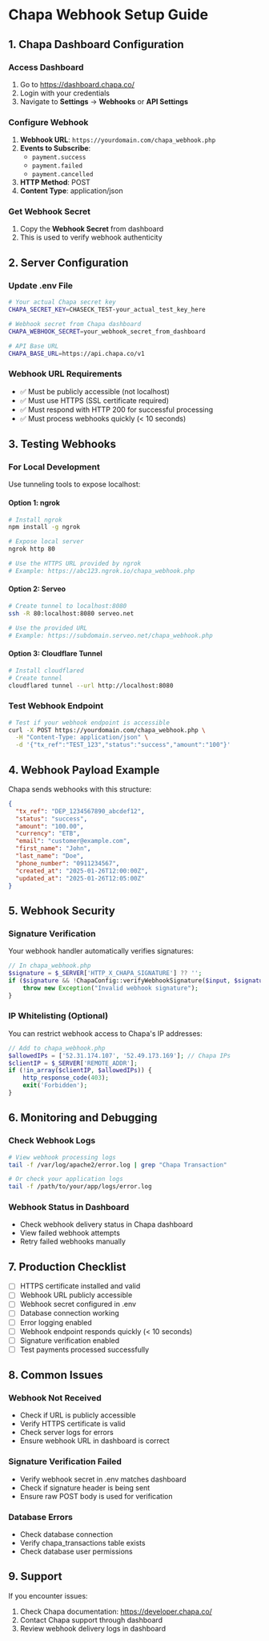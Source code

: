 # Chapa Webhook Setup Guide

## 1. Chapa Dashboard Configuration

### Access Dashboard
1. Go to https://dashboard.chapa.co/
2. Login with your credentials
3. Navigate to **Settings** → **Webhooks** or **API Settings**

### Configure Webhook
1. **Webhook URL**: `https://yourdomain.com/chapa_webhook.php`
2. **Events to Subscribe**:
   - `payment.success`
   - `payment.failed` 
   - `payment.cancelled`
3. **HTTP Method**: POST
4. **Content Type**: application/json

### Get Webhook Secret
1. Copy the **Webhook Secret** from dashboard
2. This is used to verify webhook authenticity

## 2. Server Configuration

### Update .env File
```bash
# Your actual Chapa secret key
CHAPA_SECRET_KEY=CHASECK_TEST-your_actual_test_key_here

# Webhook secret from Chapa dashboard
CHAPA_WEBHOOK_SECRET=your_webhook_secret_from_dashboard

# API Base URL
CHAPA_BASE_URL=https://api.chapa.co/v1
```

### Webhook URL Requirements
- ✅ Must be publicly accessible (not localhost)
- ✅ Must use HTTPS (SSL certificate required)
- ✅ Must respond with HTTP 200 for successful processing
- ✅ Must process webhooks quickly (< 10 seconds)

## 3. Testing Webhooks

### For Local Development
Use tunneling tools to expose localhost:

#### Option 1: ngrok
```bash
# Install ngrok
npm install -g ngrok

# Expose local server
ngrok http 80

# Use the HTTPS URL provided by ngrok
# Example: https://abc123.ngrok.io/chapa_webhook.php
```

#### Option 2: Serveo
```bash
# Create tunnel to localhost:8080
ssh -R 80:localhost:8080 serveo.net

# Use the provided URL
# Example: https://subdomain.serveo.net/chapa_webhook.php
```

#### Option 3: Cloudflare Tunnel
```bash
# Install cloudflared
# Create tunnel
cloudflared tunnel --url http://localhost:8080
```

### Test Webhook Endpoint
```bash
# Test if your webhook endpoint is accessible
curl -X POST https://yourdomain.com/chapa_webhook.php \
  -H "Content-Type: application/json" \
  -d '{"tx_ref":"TEST_123","status":"success","amount":"100"}'
```

## 4. Webhook Payload Example

Chapa sends webhooks with this structure:
```json
{
  "tx_ref": "DEP_1234567890_abcdef12",
  "status": "success",
  "amount": "100.00",
  "currency": "ETB",
  "email": "customer@example.com",
  "first_name": "John",
  "last_name": "Doe",
  "phone_number": "0911234567",
  "created_at": "2025-01-26T12:00:00Z",
  "updated_at": "2025-01-26T12:05:00Z"
}
```

## 5. Webhook Security

### Signature Verification
Your webhook handler automatically verifies signatures:
```php
// In chapa_webhook.php
$signature = $_SERVER['HTTP_X_CHAPA_SIGNATURE'] ?? '';
if ($signature && !ChapaConfig::verifyWebhookSignature($input, $signature)) {
    throw new Exception("Invalid webhook signature");
}
```

### IP Whitelisting (Optional)
You can restrict webhook access to Chapa's IP addresses:
```php
// Add to chapa_webhook.php
$allowedIPs = ['52.31.174.107', '52.49.173.169']; // Chapa IPs
$clientIP = $_SERVER['REMOTE_ADDR'];
if (!in_array($clientIP, $allowedIPs)) {
    http_response_code(403);
    exit('Forbidden');
}
```

## 6. Monitoring and Debugging

### Check Webhook Logs
```bash
# View webhook processing logs
tail -f /var/log/apache2/error.log | grep "Chapa Transaction"

# Or check your application logs
tail -f /path/to/your/app/logs/error.log
```

### Webhook Status in Dashboard
- Check webhook delivery status in Chapa dashboard
- View failed webhook attempts
- Retry failed webhooks manually

## 7. Production Checklist

- [ ] HTTPS certificate installed and valid
- [ ] Webhook URL publicly accessible
- [ ] Webhook secret configured in .env
- [ ] Database connection working
- [ ] Error logging enabled
- [ ] Webhook endpoint responds quickly (< 10 seconds)
- [ ] Signature verification enabled
- [ ] Test payments processed successfully

## 8. Common Issues

### Webhook Not Received
- Check if URL is publicly accessible
- Verify HTTPS certificate is valid
- Check server logs for errors
- Ensure webhook URL in dashboard is correct

### Signature Verification Failed
- Verify webhook secret in .env matches dashboard
- Check if signature header is being sent
- Ensure raw POST body is used for verification

### Database Errors
- Check database connection
- Verify chapa_transactions table exists
- Check database user permissions

## 9. Support

If you encounter issues:
1. Check Chapa documentation: https://developer.chapa.co/
2. Contact Chapa support through dashboard
3. Review webhook delivery logs in dashboard
